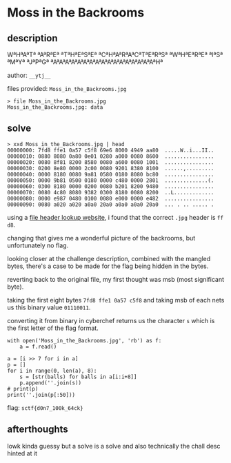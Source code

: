 # Moss in the Backrooms

## description

WªHªAªTª ªAªRªEª ªTªHªEªSªEª ªCªHªAªRªAªCªTªEªRªSª ªWªHªEªRªEª ªIªSª ªMªYª ªJªPªGª ªAªAªAªAªAªAªAªAªAªAªAªAªAªAªAªAªAªHª

author: `__ytj__`

files provided: `Moss_in_the_Backrooms.jpg`

```
> file Moss_in_the_Backrooms.jpg
Moss_in_the_Backrooms.jpg: data
```

## solve

```
> xxd Moss_in_the_Backrooms.jpg | head
00000000: 7fd8 ffe1 0a57 c5f8 69e6 8000 4949 aa80  .....W..i...II..
00000010: 0880 8080 0a80 0e01 0280 a000 0080 8600  ................
00000020: 0080 8f81 8200 8580 0080 a600 0080 1001  ................
00000030: 0200 8e80 0000 2c00 0080 9201 8380 8100  ......,.........
00000040: 0000 8180 0080 9a81 0580 0180 8080 bc80  ................
00000050: 0000 9b81 0500 0180 0000 c480 0000 2801  ..............(.
00000060: 0300 8180 0000 0200 0080 b201 8200 9480  ................
00000070: 0080 4c80 8080 9382 0300 8180 0080 8200  ..L.............
00000080: 0000 e987 0480 0100 0080 e000 0000 e482  ................
00000090: 0080 a020 a020 a0a0 20a0 a0a0 a0a0 20a0  ... . .. ..... .
```

using a [file header lookup website](https://filesig.search.org/), i found that the correct `.jpg` header is `ff d8`. 

changing that gives me a wonderful picture of the backrooms, but unfortunately no flag.

looking closer at the challenge description, combined with the mangled bytes, there's a case to be made for the flag being hidden in the bytes.

reverting back to the original file, my first thought was msb (most significant byte).

taking the first eight bytes `7fd8 ffe1 0a57 c5f8` and taking msb of each nets us this binary value `01110011`.

converting it from binary in cyberchef returns us the character `s` which is the first letter of the flag format.

```
with open('Moss_in_the_Backrooms.jpg', 'rb') as f:
    a = f.read()

a = [i >> 7 for i in a]
p = []
for i in range(0, len(a), 8):
    s = [str(balls) for balls in a[i:i+8]]
    p.append(''.join(s))
# print(p)
print(''.join(p[:50]))
```

flag: `sctf{d0n7_100k_64ck}`

## afterthoughts

lowk kinda guessy but a solve is a solve and also technically the chall desc hinted at it
